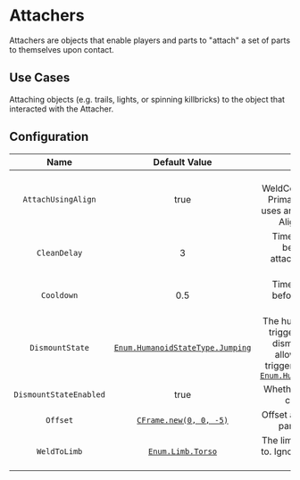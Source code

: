 # Attachers

Attachers are objects that enable players and parts to "attach" a set of parts to themselves upon contact.

## Use Cases

Attaching objects (e.g. trails, lights, or spinning killbricks) to the object that interacted with the Attacher.

## Configuration

| Name | Default Value | Description
|:-----:|:-----:|:-----:
| `AttachUsingAlign` | true | If `false`, uses a WeldConstraint to attach the PrimaryPart. Otherwise, it uses an AlignOrientation and AlignPosition object.
| `CleanDelay` | 3 | Time in seconds to wait before cleaning up attachment objects after dismount.
| `Cooldown` | 0.5 | Time in seconds to wait before the Attacher can activate again
| `DismountState` | [`Enum.HumanoidStateType.Jumping`](https://create.roblox.com/docs/reference/engine/enums/HumanoidStateType#Jumping) | The humanoid state that will trigger a dismount. Some dismount states are not allowed, as they never trigger. In those cases, use [`Enum.HumanoidStateType.None`](https://create.roblox.com/docs/reference/engine/enums/HumanoidStateType#None)
| `DismountStateEnabled` | true | Whether the dismount state check is enabled.
| `Offset` | [`CFrame.new(0, 0, -5)`](https://create.roblox.com/docs/reference/engine/datatypes/CFrame) | Offset applied to the primary part when attaching.
| `WeldToLimb` | [`Enum.Limb.Torso`](https://create.roblox.com/docs/reference/engine/enums/Limb#Torso) | The limb to attach the object to. Ignored if the target is not a player.

